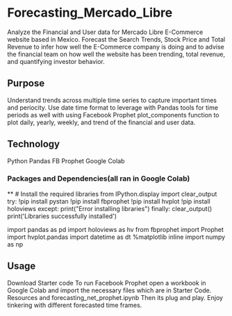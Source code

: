 # Forecasting_Mercado_Libre
Analyze the Financial and User data for Mercado Libre E-Commerce website based in Mexico. Forecast the Search Trends, Stock Price and Total Revenue to infer how well the E-Commerce company is doing and to advise the financial team on how well the website has been trending, total revenue, and quantifying investor behavior.

## Purpose
Understand trends across multiple time series to capture important times and periocity. Use date time format to leverage with Pandas tools for time periods as well with using Facebook Prophet plot_components function to plot daily, yearly, weekly, and trend of the financial and user data.
## Technology
Python
Pandas
FB Prophet
Google Colab
### Packages and Dependencies(all ran in Google Colab)
** # Install the required libraries
from IPython.display import clear_output
try:
  !pip install pystan
  !pip install fbprophet
  !pip install hvplot
  !pip install holoviews
except:
  print("Error installing libraries")
finally:
  clear_output()
  print('Libraries successfully installed')

import pandas as pd
import holoviews as hv
from fbprophet import Prophet
import hvplot.pandas
import datetime as dt
%matplotlib inline
import numpy as np

## Usage
Download Starter code
To run Facebook Prophet open a workbook in Google Colab and import the necessary files which are in Starter Code. 
Resources and forecasting_net_prophet.ipynb
Then its plug and play. Enjoy tinkering with different forecasted time frames.
